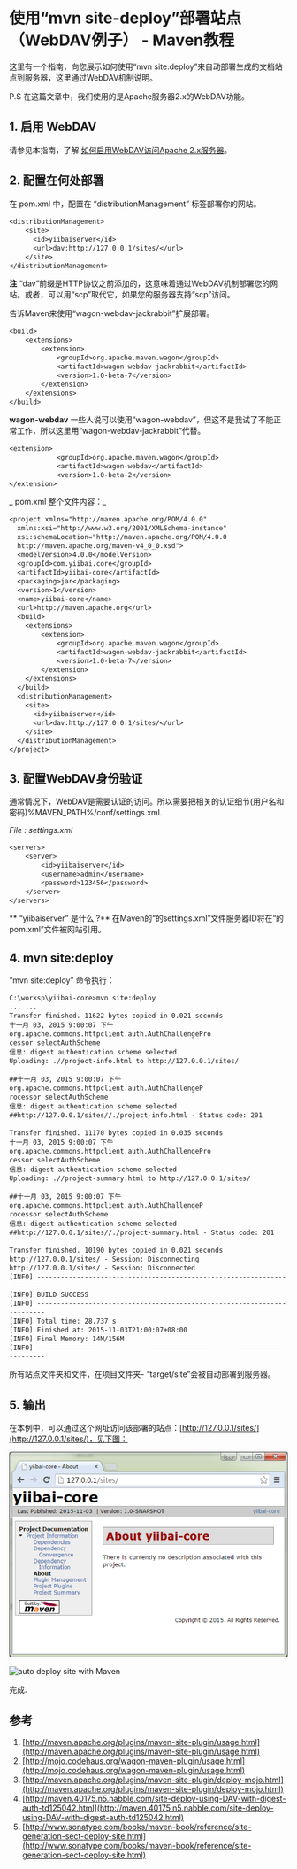 # 使用“mvn site-deploy”部署站点（WebDAV例子） - Maven教程

这里有一个指南，向您展示如何使用“mvn site:deploy”来自动部署生成的文档站点到服务器，这里通过WebDAV机制说明。

P.S 在这篇文章中，我们使用的是Apache服务器2.x的WebDAV功能。

## 1\. 启用 WebDAV

请参见本指南，了解 [如何启用WebDAV访问Apache 2.x服务器](http://www.yiibai.com/article/enable-webdav-in-apache-server-2-2-x-windows.html)。

## 2\. 配置在何处部署

在 pom.xml 中，配置在 “distributionManagement” 标签部署你的网站。

```
<distributionManagement>
    <site>
      <id>yiibaiserver</id>
      <url>dav:http://127.0.0.1/sites/</url>
    </site>
</distributionManagement>
```

**注**
“dav”前缀是HTTP协议之前添加的，这意味着通过WebDAV机制部署您的网站。或者，可以用“scp”取代它，如果您的服务器支持“scp”访问。

告诉Maven来使用“wagon-webdav-jackrabbit”扩展部署。

```
<build>
    <extensions>
        <extension>
            <groupId>org.apache.maven.wagon</groupId>
            <artifactId>wagon-webdav-jackrabbit</artifactId>
            <version>1.0-beta-7</version>
        </extension>
    </extensions>
</build>
```

**wagon-webdav**
一些人说可以使用“wagon-webdav”，但这不是我试了不能正常工作，所以这里用“wagon-webdav-jackrabbit”代替。

```
<extension>
            <groupId>org.apache.maven.wagon</groupId>
            <artifactId>wagon-webdav</artifactId>
            <version>1.0-beta-2</version>
</extension>
```

_ pom.xml 整个文件内容：_

```
<project xmlns="http://maven.apache.org/POM/4.0.0" 
  xmlns:xsi="http://www.w3.org/2001/XMLSchema-instance"
  xsi:schemaLocation="http://maven.apache.org/POM/4.0.0 
  http://maven.apache.org/maven-v4_0_0.xsd">
  <modelVersion>4.0.0</modelVersion>
  <groupId>com.yiibai.core</groupId>
  <artifactId>yiibai-core</artifactId>
  <packaging>jar</packaging>
  <version>1</version>
  <name>yiibai-core</name>
  <url>http://maven.apache.org</url>
  <build>
    <extensions>
        <extension>
            <groupId>org.apache.maven.wagon</groupId>
            <artifactId>wagon-webdav-jackrabbit</artifactId>
            <version>1.0-beta-7</version>
        </extension>
    </extensions>
  </build>
  <distributionManagement>
    <site>
      <id>yiibaiserver</id>
      <url>dav:http://127.0.0.1/sites/</url>
    </site>
  </distributionManagement>
</project>
```

## 3\. 配置WebDAV身份验证

通常情况下，WebDAV是需要认证的访问。所以需要把相关的认证细节(用户名和密码)%MAVEN_PATH%/conf/settings.xml.

_File : settings.xml_

```
<servers>
    <server>
        <id>yiibaiserver</id>
        <username>admin</username>
        <password>123456</password>
    </server>
</servers>
```

** “yiibaiserver” 是什么 ?**
在Maven的“的settings.xml”文件服务器ID将在“的pom.xml”文件被网站引用。

## 4\. mvn site:deploy

“mvn site:deploy” 命令执行：

```
C:\worksp\yiibai-core>mvn site:deploy
... ...
Transfer finished. 11622 bytes copied in 0.021 seconds
十一月 03, 2015 9:00:07 下午 org.apache.commons.httpclient.auth.AuthChallengePro
cessor selectAuthScheme
信息: digest authentication scheme selected
Uploading: .//project-info.html to http://127.0.0.1/sites/

##十一月 03, 2015 9:00:07 下午 org.apache.commons.httpclient.auth.AuthChallengeP
rocessor selectAuthScheme
信息: digest authentication scheme selected
##http://127.0.0.1/sites//./project-info.html - Status code: 201

Transfer finished. 11170 bytes copied in 0.035 seconds
十一月 03, 2015 9:00:07 下午 org.apache.commons.httpclient.auth.AuthChallengePro
cessor selectAuthScheme
信息: digest authentication scheme selected
Uploading: .//project-summary.html to http://127.0.0.1/sites/

##十一月 03, 2015 9:00:07 下午 org.apache.commons.httpclient.auth.AuthChallengeP
rocessor selectAuthScheme
信息: digest authentication scheme selected
##http://127.0.0.1/sites//./project-summary.html - Status code: 201

Transfer finished. 10190 bytes copied in 0.021 seconds
http://127.0.0.1/sites/ - Session: Disconnecting
http://127.0.0.1/sites/ - Session: Disconnected
[INFO] ------------------------------------------------------------------------
[INFO] BUILD SUCCESS
[INFO] ------------------------------------------------------------------------
[INFO] Total time: 28.737 s
[INFO] Finished at: 2015-11-03T21:00:07+08:00
[INFO] Final Memory: 14M/156M
[INFO] ------------------------------------------------------------------------
```

所有站点文件夹和文件，在项目文件夹- “target/site”会被自动部署到服务器。

## 5\. 输出

在本例中，可以通过这个网址访问该部署的站点：[http://127.0.0.1/sites/](http://127.0.0.1/sites/)，见下图：

![](../img/1-151103210434Y7.png)

![auto deploy site with Maven](../img/y-site-maven.png "auto-deploy-site-maven")

完成.

## 参考

1.  [http://maven.apache.org/plugins/maven-site-plugin/usage.html](http://maven.apache.org/plugins/maven-site-plugin/usage.html)
2.  [http://mojo.codehaus.org/wagon-maven-plugin/usage.html](http://mojo.codehaus.org/wagon-maven-plugin/usage.html)
3.  [http://maven.apache.org/plugins/maven-site-plugin/deploy-mojo.html](http://maven.apache.org/plugins/maven-site-plugin/deploy-mojo.html)
4.  [http://maven.40175.n5.nabble.com/site-deploy-using-DAV-with-digest-auth-td125042.html](http://maven.40175.n5.nabble.com/site-deploy-using-DAV-with-digest-auth-td125042.html)
5.  [http://www.sonatype.com/books/maven-book/reference/site-generation-sect-deploy-site.html](http://www.sonatype.com/books/maven-book/reference/site-generation-sect-deploy-site.html)


